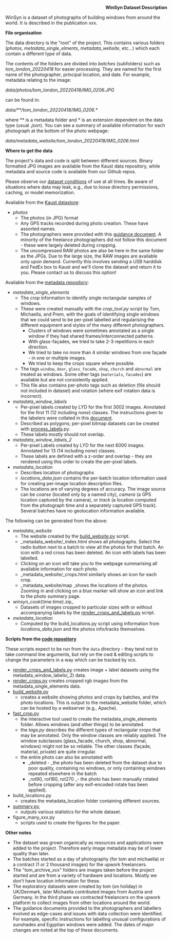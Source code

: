 <!-- Output copied to clipboard! -->

<!-- Yay, no errors, warnings, or alerts! -->

<p style="text-align: right">
<strong>WinSyn Dataset Description</strong></p>

WinSyn is a dataset of photographs of building windows from around the world. It is described in the publication xxx. 

 
**File organisation** 

The data directory is the "root" of the project. This contains various folders (_photos_, _metadata_single_elments_, _metadata_website_, etc…) which each contain a different type of data.  
 
The contents of the folders are divided into _batches_ (subfolders) such as _tom_london_20220418_ for easier processing. They are named for the first name of the photographer, principal location, and date. For example, metadata relating to the image:

 _data/photos/tom_london_20220418/IMG_0206.JPG_ 

can be found in:

_data/**/tom_london_20220418/IMG_0206.*_

where ** is a metadata folder and * is an extension dependent on the data type (usual ._json_). You can see a summary of available information for each photograph at the bottom of the photo webpage: 


_data/metadata_website/tom_london_20220418/IMG_0206.html_

**Where to get the data** 
 
The project's data and code is split between different sources. Binary formatted JPG images are available from the Kaust data repository, while metadata and source code is available from our Github repos. 

Please observe our [dataset conditions](http://todo.com) of use at all times. Be aware of situations where data may leak, e.g., due to loose directory permissions, caching, or model memorization. 

Available from the [Kaust datastore](https://repository.kaust.edu.sa/):

* _photos_
    * The photos (in JPG) format
    * Any GPS tracks recorded during photo creation. These have assorted names. 
    * The photographers were provided with this [guidance document](https://docs.google.com/document/d/1_wCHtkXmdSMRhZUC7USt_LlgJ8gygK6s6dNCVQnCpM8/edit). A minority of the freelance photographers did not follow this document - these were largely deleted during cropping.
    * The uncompressed RAW photos are also be here in the same folder as the JPGs. Due to the large size, the RAW images are available only upon demand. Currently this involves sending a USB harddisk and FedEx box to Kaust and we'll clone the dataset and return it to you. Please contact us to discuss this option!


Available from the [metadata repository](https://github.com/twak/winsyn_metadata):

* _metadata_single_elements_
    * The crop information to identify single rectangular samples of windows.
    * These were created manually with the _crop_tool.py_ script by Tom, Michaella, and Prem, with the goals of identifying single windows that we could send to be per-pixel labelled and regularising the different equipment and styles of the many different photographers.
        * Clusters of windows were sometimes annotated as a single window if they had shared frames/interconnected patterns.
        * With glass-façades, we tried to take 2-3 repetitions in each direction.
        * We tried to take no more than 4 similar windows from one façade - in one or multiple images.
        * We tried to keep the crops square where possible.
    * The tags `window`, `door`, `glass_facade`, `shop`, `church` and `abnormal` are treated as windows. Some other tags (`materials`, `facades`) are available but are not consistently applied.
    * This file also contains per-photo tags such as deletion (file should not included in dataset) and rotation (where exif rotation data is incorrect).
* _metadata_window_labels_
    * Per-pixel labels created by LYD for the first 3002 images. Annotated for the first 11 (12 including _none_) classes. The instructions given to the labelers were collated in this [document](https://docs.google.com/document/d/1IXjsb6ZTtXJi8b5uPmS9S6IpxSV1OTaU4FDAbcrAxiw/edit).
    * Described as polygons; per-pixel bitmap datasets can be created with [process_labels](https://github.com/twak/fast_crop/blob/master/process_labels.py).py.
    * These labels mostly should not overlap.
* _metadata_window_labels_2_
    * Per-pixel Labels created by LYD for the next 6000 images. Annotated for 13 (14 including _none_) classes. 
    * These labels are defined with a z-order and overlap - they are rendered using this order to create the per-pixel labels.
* _metadata_location_
    * Describes location of photographs
    * _locations_data.json_ contains the per-batch location information used for creating per-image location description files.
    * The locations are of varying degrees of accuracy. The image source can be _coarse_ (located only by a named city), _camera_ (a GPS location captured by the camera), or _track_ (a location computed from the photograph time and a separately captured GPS track). Several batches have no geolocation information available.


The following can be generated from the above:

* _metadata_website_
    * The website created by the [build_website.py](https://github.com/twak/fast_crop/blob/master/build_website.py) script.
    * _metadata_website/_index.html shows all photographs. Select the radio button next to a batch to view all the photos for that batch. An icon with a red cross has been deleted. An icon with labels has been labelled.
    * Clicking on an icon will take you to the webpage summarising all available information for each photo.
    * _metadata_website/_crops.html similarly shows an icon for each crop.
    * _metadata_website/map _shows the locations of the photos. Zooming in and clicking on a blue marker will show an icon and link to the photo summary page.
* _winsyn_cook_{time.time}.zip_
    * Datasets of images cropped to particular sizes with or without accompanying labels by the [render_crops_and_labels.py](https://github.com/twak/fast_crop/blob/master/render_crops_and_labels.py)  script.
* _metadata_location_
    * Computed by the build_locations.py script using information from _locations_data.json_ and the photos info/tracks themselves.

**Scripts from the [code repository](https://github.com/twak/fast_crop/blob/master/build_website.py)**

These scripts expect to be run from the `data` directory - they tend not to take command line arguments, but rely on the cwd & editing scripts to change the parameters in a way which can be tracked by vcs. 

* [render_crops_and_labels.py](https://github.com/twak/fast_crop/blob/master/render_crops_and_labels.py) creates image + label datasets using the metadata_window_labels(_2) data.
* [render_crops.py](https://github.com/twak/fast_crop/blob/master/render_crops.py) creates cropped rgb images from the metadata_single_elements data.
* [build_website.py](https://github.com/twak/fast_crop/blob/master/build_website.py)
    * creates a website showing photos and crops by batches, and the photo locations. This is output to the metadata_website folder, which can be hosted by a webserver (e.g., Apache).
* [fast_crop.py](https://github.com/twak/fast_crop/blob/master/crop_tool.py)
    * the interactive tool used to create the metadata_single_elements folder. Allows windows (and other things) to be annotated.
    * the _tags.py_ describes the different types of rectangular crops that may be annotated. Only the window classes are reliably applied. The window subclasses  (glass_facade, church, shop, abnormal, windows) might not be so reliable. The other classes (façade, material, private) are quite irregular.
    * the entire photo can also be annotated with 
        * _deleted - _the photo has been deleted from the dataset due to poor quality, containing no windows, or only containing windows repeated elsewhere in the batch
        * _rot90, rot180, rot270 _- the photo has been manually rotated before cropping (after any exif-encoded rotate has been applied).
* build_locations.py
    * creates the metadata_location folder containing different sources.
* [summary.py](https://github.com/twak/fast_crop/blob/master/summary.py), 
    * outputs various statistics for the whole dataset.
* figure_many_xxx.py
    * scripts used to create the figures for the paper.

**Other notes**

* The dataset was grown organically as resources and applications were added to the project. Therefore early image metadata may be of lower quality than later. 
* The batches started as a day of photography (for tom and michaella) or a contract (1 or 2 thousand images) for the upwork freelancers. 
* The "tom_archive_xxx" folders are images taken before the project started and are from a variety of hardware and locations. Mostly we don't have location information for these.
* The exploratory datasets were created by tom (on holiday) in UK/Denmark, later Michaella contributed images from Austria and Germany. In the third phase we contracted freelancers on the upwork platform to collect images from other locations around the world.
* The guidance documents provided to the photographers and labellers evolved as edge-cases and issues with data collection were identified. For example, specific instructions for labelling unusual configurations of sunshades and Egyptian windows were added. The dates of major changes are noted at the top of these documents.
